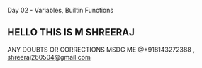 Day 02 - Variables, Builtin Functions
## HELLO THIS IS M SHREERAJ 
ANY DOUBTS OR CORRECTIONS MSDG ME @+918143272388 , shreeraj260504@gmail.com
